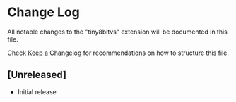 # Change Log

All notable changes to the "tiny8bitvs" extension will be documented in this file.

Check [Keep a Changelog](http://keepachangelog.com/) for recommendations on how to structure this file.

## [Unreleased]

- Initial release